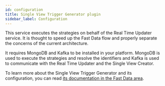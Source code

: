 ```yaml
---
id: configuration
title: Single View Trigger Generator plugin
sidebar_label: Configuration
---
```

This service executes the strategies on behalf of the Real Time Updater service. It is thought to speed up the Fast Data flow and properly separate the concerns of the current architecture.

It requires MongoDB and Kafka to be installed in your platform. MongoDB is used to execute the strategies and resolve the identifiers and Kafka is used to communicate with the Real Time Updater and the Single View Creator.

To learn more about the Single View Trigger Generator and its configuration, you can read [its documentation in the Fast Data area](../../fast_data/configuration/single_view_trigger_generator.md).
